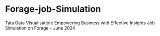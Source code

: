 # Forage-job-Simulation
Tata Data Visualisation: Empowering Business with Effective Insights Job Simulation on Forage - June 2024

